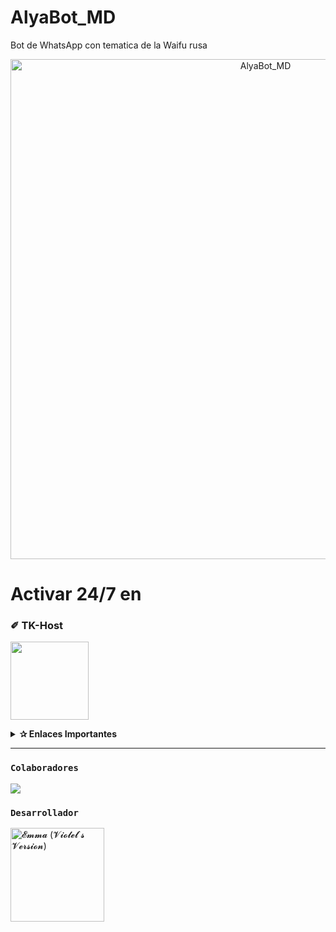 ﻿# AlyaBot_MD
 Bot de WhatsApp con tematica de la Waifu rusa

<p align="center">
<img src="https://raw.githubusercontent.com/Elpapiema/AlyaBot_MD/refs/heads/main/media/menus/portada.jpg" alt="AlyaBot_MD" width="800"/>

# Activar 24/7 en 

### ✐ TK-Host
<a href="https://dash.tk-joanhost.com/home"><img src="https://files.catbox.moe/lmgc5p.jpg" height="125px"></a>

<details>
 <summary><b>✰ Enlaces Importantes</b></summary>

- **✐ Dashboard:** [`🜸 Aquí`](https://dash.tk-joanhost.com/home)
- **✐ Panel:** [`🜸 Aquí`](https://panel.tk-joanhost.com/)
- **✐ Canal de WhatsApp:** [`🜸 Aquí`](https://chat.whatsapp.com/EyoFXnaNujs53FBeqj2NM3)
- **✐ Grupo de WhatsApp:** [`🜸 Aquí`](https://chat.whatsapp.com/CxyUKH5ElNdHAWiJpx7D0E)
- **✐ Contacto(s):** 
[`🜸 Joan TK`](https://wa.me/51910234457)

<details>
<summary>✐ Ajustes del Servidor - AlyaBot_MD</summary><img src="https://files.catbox.moe/uc08wj.jpg">

</details>

</details>

---

### **`Colaboradores`**
<a href="https://github.com/Elpapiema/AlyaBot_MD/graphs/contributors">
<img src="https://contrib.rocks/image?repo=Elpapiema/AlyaBot_MD" />
</a>

### **`Desarrollador`**
<a href="https://github.com/Elpapiema">
<img src="https://github.com/Elpapiema.png" " width="150" heith="150" alt="𝓔𝓶𝓶𝓪 (𝓥𝓲𝓸𝓵𝓮𝓽`𝓼 𝓥𝓮𝓻𝓼𝓲𝓸𝓷)"/>  </a>